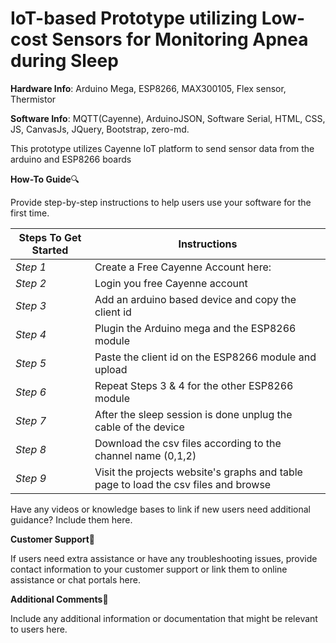 

# IoT-based Prototype utilizing Low-cost Sensors for Monitoring Apnea during Sleep


**Hardware Info**: Arduino Mega, ESP8266, MAX300105, Flex sensor, Thermistor

**Software Info**: MQTT(Cayenne), ArduinoJSON, Software Serial, HTML, CSS, JS, CanvasJs, JQuery, Bootstrap, zero-md.

This prototype utilizes Cayenne IoT platform to send sensor data from the arduino and ESP8266 boards 

**How-To Guide**🔍

Provide step-by-step instructions to help users use your software for the first time.

| **Steps To Get Started** | **Instructions**                                                                              
| ------------------------ | --------------------------------------------------------------------------------------------- | 
| _Step 1_                 | Create a Free Cayenne Account here: |                         
| _Step 2_                 | Login you free Cayenne account                                                                                              |                         
| _Step 3_                 | Add an arduino based device and copy the client id                                                                                              |                        
| _Step 4_                 | Plugin the Arduino mega and the ESP8266 module                                                                                              |                         
| _Step 5_                 | Paste the client id on the ESP8266 module and upload                                                                                              |                       
| _Step 6_                 | Repeat Steps 3 & 4 for the other ESP8266 module                                                                                            |                        
| _Step 7_                 | After the sleep session is done unplug the cable of the device                                                                                              |          
| _Step 8_                 | Download the csv files according to the channel name (0,1,2)                                                                                              |          
| _Step 9_                 | Visit the projects website's graphs and table page to load the csv files and browse


Have any videos or knowledge bases to link if new users need additional guidance? Include them here.


**Customer Support**💭

If users need extra assistance or have any troubleshooting issues, provide contact information to your customer support or link them to online assistance or chat portals here.

**Additional Comments**🔔

Include any additional information or documentation that might be relevant to users here.

          
